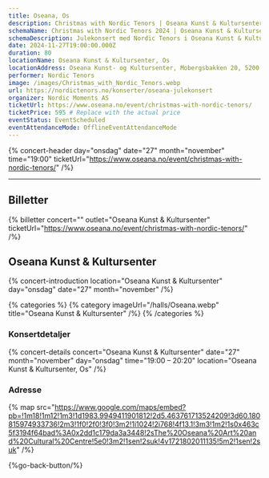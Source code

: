 ```yaml
---
title: Oseana, Os
description: Christmas with Nordic Tenors | Oseana Kunst & Kultursenter
schemaName: Christmas with Nordic Tenors 2024 | Oseana Kunst & Kultursenter
schemaDescription: Julekonsert med Nordic Tenors i Oseana Kunst & Kultursenter
date: 2024-11-27T19:00:00.000Z
duration: 80
locationName: Oseana Kunst & Kultursenter, Os
locationAddress: Oseana Kunst- og Kultursenter, Mobergsbakken 20, 5200 Os, Norway
performer: Nordic Tenors
image: /images/Christmas_with_Nordic_Tenors.webp
url: https://nordictenors.no/konserter/oseana-julekonsert
organizer: Nordic Moments AS
ticketUrl: https://www.oseana.no/event/christmas-with-nordic-tenors/
ticketPrice: 595 # Replace with the actual price
eventStatus: EventScheduled
eventAttendanceMode: OfflineEventAttendanceMode
---
```


{% concert-header day="onsdag" date="27" month="november" time="19:00" ticketUrl="https://www.oseana.no/event/christmas-with-nordic-tenors/" /%}

---

## Billetter

{% billetter concert="" outlet="Oseana Kunst & Kultursenter" ticketUrl="https://www.oseana.no/event/christmas-with-nordic-tenors/" /%}

## Oseana Kunst & Kultursenter

{% concert-introduction location="Oseana Kunst & Kultursenter" day="onsdag" date="27" month="november" /%}

{% categories %}
{% category imageUrl="/halls/Oseana.webp" title="Oseana Kunst & Kultursenter" /%}
{% /categories %}

### Konsertdetaljer

{% concert-details concert="Oseana Kunst & Kultursenter" date="27" month="november" day="onsdag" time="19:00 – 20:20" location="Oseana Kunst & Kultursenter, Os" /%}

### Adresse

{% map src="https://www.google.com/maps/embed?pb=!1m18!1m12!1m3!1d1983.9949411901812!2d5.463761713524209!3d60.180815974933736!2m3!1f0!2f0!3f0!3m2!1i1024!2i768!4f13.1!3m3!1m2!1s0x463c5f3194f64bad%3A0x2dd1c179da3a3448!2sThe%20Oseana%20Art%20and%20Cultural%20Centre!5e0!3m2!1sen!2suk!4v1721802011135!5m2!1sen!2suk" /%}

{%go-back-button/%}
